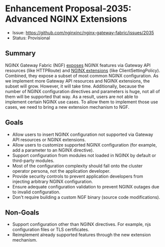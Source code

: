# Enhancement Proposal-2035: Advanced NGINX Extensions

- Issue: https://github.com/nginxinc/nginx-gateway-fabric/issues/2035
- Status: Provisional

## Summary

NGINX Gateway Fabric (NGF) [exposes](/site/content/overview/gateway-api-compatibility.md) NGINX features via Gateway API
resources (like HTTPRoute) and [NGINX extensions](nginx-extensions.md) (like ClientSettingPolicy). Combined, they
expose a subset of most common NGINX configuration. As we implement more Gateway API resources and NGINX extensions,
the subset will grow. However, it will take time. Additionally, because the number of NGINX configuration directives
and parameters is huge, not all of them will be supported that way. As a result, users are not able to implement certain
NGINX use cases. To allow them to implement those use cases, we need to bring a new extension mechanism to NGF.

## Goals

- Allow users to insert NGINX configuration not supported via Gateway API resources or NGINX extensions.
- Allow users to customize supported NGINX configuration (for example, add a parameter to an NGINX directive).
- Support configuration from modules not loaded in NGINX by default or third-party modules.
- Most of the configuration complexity should fall onto the cluster operator persona, not the application developer.
- Provide security controls to prevent application developers from injecting arbitrary NGINX configuration.
- Ensure adequate configuration validation to prevent NGINX outages due to invalid configuration.
- Don't require building a custom NGF binary (source code modifications).

## Non-Goals

- Support configuration other than NGINX directives. For example, njs configuration files or TLS certificates.
- Reimplement already supported features through the new extension mechanism.
